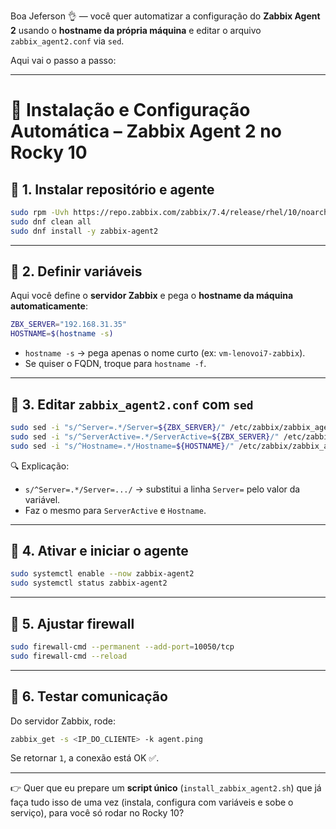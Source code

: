 Boa Jeferson 👌 — você quer automatizar a configuração do **Zabbix Agent 2** usando o **hostname da própria máquina** e editar o arquivo `zabbix_agent2.conf` via `sed`.

Aqui vai o passo a passo:

---

# 📘 Instalação e Configuração Automática – Zabbix Agent 2 no Rocky 10

## 🔹 1. Instalar repositório e agente

```bash
sudo rpm -Uvh https://repo.zabbix.com/zabbix/7.4/release/rhel/10/noarch/zabbix-release-latest.el10.noarch.rpm
sudo dnf clean all
sudo dnf install -y zabbix-agent2
```

---

## 🔹 2. Definir variáveis

Aqui você define o **servidor Zabbix** e pega o **hostname da máquina automaticamente**:

```bash
ZBX_SERVER="192.168.31.35"
HOSTNAME=$(hostname -s)
```

* `hostname -s` → pega apenas o nome curto (ex: `vm-lenovoi7-zabbix`).
* Se quiser o FQDN, troque para `hostname -f`.

---

## 🔹 3. Editar `zabbix_agent2.conf` com `sed`

```bash
sudo sed -i "s/^Server=.*/Server=${ZBX_SERVER}/" /etc/zabbix/zabbix_agent2.conf
sudo sed -i "s/^ServerActive=.*/ServerActive=${ZBX_SERVER}/" /etc/zabbix/zabbix_agent2.conf
sudo sed -i "s/^Hostname=.*/Hostname=${HOSTNAME}/" /etc/zabbix/zabbix_agent2.conf
```

🔍 Explicação:

* `s/^Server=.*/Server=.../` → substitui a linha `Server=` pelo valor da variável.
* Faz o mesmo para `ServerActive` e `Hostname`.

---

## 🔹 4. Ativar e iniciar o agente

```bash
sudo systemctl enable --now zabbix-agent2
sudo systemctl status zabbix-agent2
```

---

## 🔹 5. Ajustar firewall

```bash
sudo firewall-cmd --permanent --add-port=10050/tcp
sudo firewall-cmd --reload
```

---

## 🔹 6. Testar comunicação

Do servidor Zabbix, rode:

```bash
zabbix_get -s <IP_DO_CLIENTE> -k agent.ping
```

Se retornar `1`, a conexão está OK ✅.

---

👉 Quer que eu prepare um **script único** (`install_zabbix_agent2.sh`) que já faça tudo isso de uma vez (instala, configura com variáveis e sobe o serviço), para você só rodar no Rocky 10?
